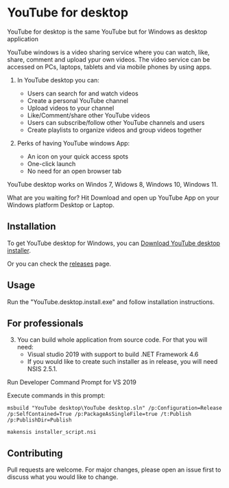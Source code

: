 # YouTube for desktop

YouTube for desktop is the same YouTube but for Windows as desktop application

YouTube windows is a video sharing service where you can watch, like, share, comment and upload ypur own videos.
The video service can be accessed on PCs, laptops, tablets and via mobile phones by using apps.

 
1.   In YouTube desktop you can: 
     - Users can search for and watch videos
     - Create a personal YouTube channel
     - Upload videos to your channel
     - Like/Comment/share other YouTube videos
     - Users can subscribe/follow other YouTube channels and users
     - Create playlists to organize videos and group videos together
     
2.   Perks of having YouTube windows App:
     - An icon on your quick access spots
     - One-click launch
     - No need for an open browser tab

YouTube desktop works on Windos 7, Widows 8, Windows 10, Windows 11.

What are you waiting for? Hit Download and open up YouTube App on your Windows platform Desktop or Laptop.

## Installation

To get YouTube desktop for Windows, you can [Download YouTube desktop installer](https://github.com/AppsForDesktop/YouTube-desktop/releases/download/1.0.0/YouTube.desktop.install.exe).

Or you can check the [releases](https://github.com/AppsForDesktop/YouTube-desktop/releases) page.

## Usage

Run the "YouTube.desktop.install.exe" and follow installation instructions.

## For professionals

3.   You can build whole application from source code. For that you will need:
     - Visual studio 2019 with support to build .NET Framework 4.6
     - If you would like to create such installer as in release, you will need NSIS 2.5.1.

Run Developer Command Prompt for VS 2019

Execute commands in this prompt:

```
msbuild "YouTube desktop\YouTube desktop.sln" /p:Configuration=Release /p:SelfContained=True /p:PackageAsSingleFile=true /t:Publish /p:PublishDir=Publish

makensis installer_script.nsi
```


## Contributing

Pull requests are welcome. For major changes, please open an issue first
to discuss what you would like to change.
